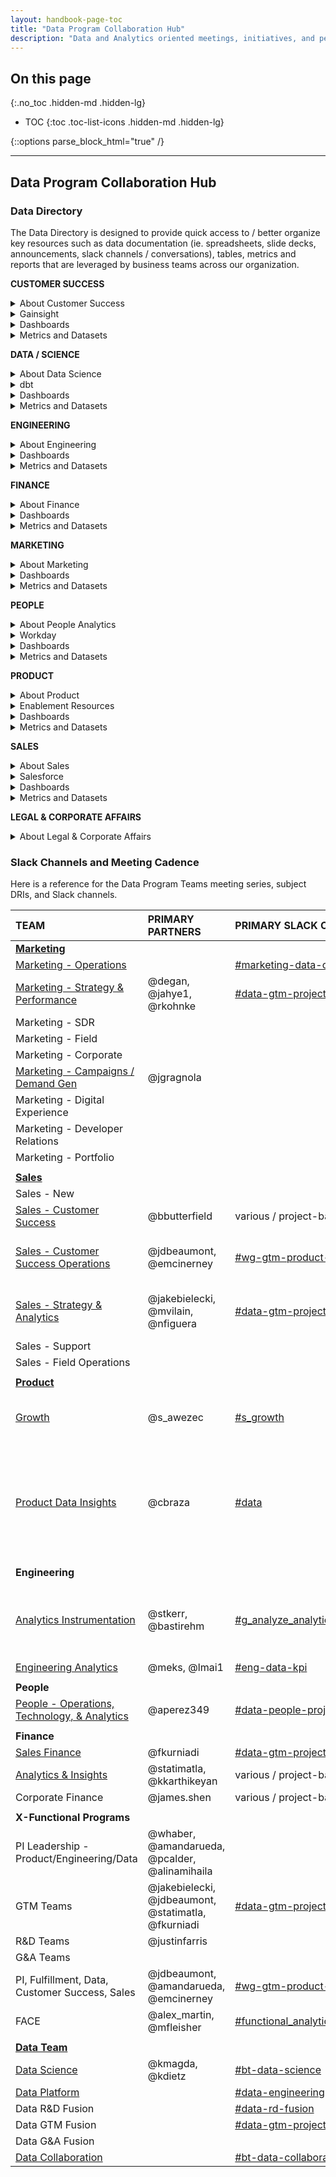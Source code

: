 ```yaml
---
layout: handbook-page-toc
title: "Data Program Collaboration Hub"
description: "Data and Analytics oriented meetings, initiatives, and people"
---
```


## On this page
{:.no_toc .hidden-md .hidden-lg}

- TOC
{:toc .toc-list-icons .hidden-md .hidden-lg}

{::options parse_block_html="true" /}

---

## <i class="fas fa-users fa-fw color-orange font-awesome" aria-hidden="true"></i>Data Program Collaboration Hub


### Data Directory

The Data Directory is designed to provide quick access to / better organize key resources such as data documentation (ie. spreadsheets, slide decks, announcements, slack channels / conversations), tables, metrics and reports that are leveraged by business teams across our organization.

**CUSTOMER SUCCESS**
<details>
  <summary markdown="span">About Customer Success</summary>
  [Handbook Page](https://about.gitlab.com/handbook/customer-success/)
  <br>
</details>

<details>
  <summary markdown="span">Gainsight</summary>
</details>

<details>
  <summary markdown="span">Dashboards</summary>
</details>

<details>
  <summary markdown="span">Metrics and Datasets</summary>
</details>

**DATA / SCIENCE**
<details>
  <summary markdown="span">About Data Science</summary>
  [Handbook Page](https://about.gitlab.com/handbook/business-technology/data-team/organization/data-science/)
  <br>
</details>

<details>
  <summary markdown="span">dbt</summary>
  [dbt Documentation](https://gitlab-data.gitlab.io/analytics/#!/overview) 
  <br>
</details>

<details>
  <summary markdown="span">Dashboards</summary>
</details>

<details>
  <summary markdown="span">Metrics and Datasets</summary>
</details>

**ENGINEERING**
<details>
  <summary markdown="span">About Engineering</summary>
  [Handbook Page](https://about.gitlab.com/handbook/engineering/)
  <br>
</details>

<details>
  <summary markdown="span">Dashboards</summary>
</details>

<details>
  <summary markdown="span">Metrics and Datasets</summary>
</details>

**FINANCE**
<details>
  <summary markdown="span">About Finance</summary>
  [Handbook Page](https://about.gitlab.com/handbook/finance/)
  <br>
  [Marketing Finance](https://about.gitlab.com/handbook/finance/financial-planning-and-analysis/marketing-finance/)
  <br>
  [R&D Finance](https://about.gitlab.com/handbook/finance/financial-planning-and-analysis/r-and-d-finance/)
  <br>
  [Sales Finance](https://about.gitlab.com/handbook/finance/financial-planning-and-analysis/sales-finance/)
  <br>
  [Data for Finance](https://about.gitlab.com/handbook/finance/financial-planning-and-analysis/sales-finance/)
  <br>
</details>

<details>
  <summary markdown="span">Dashboards</summary>
</details>

<details>
  <summary markdown="span">Metrics and Datasets</summary>
</details>

**MARKETING** 
<details>
  <summary markdown="span">About Marketing</summary>
  [Handbook Page](https://about.gitlab.com/handbook/marketing/)
  <br>
  [Field Marketing](https://about.gitlab.com/handbook/marketing/field-marketing/)
  <br>
  [Marketing Operations](https://about.gitlab.com/handbook/marketing/marketing-operations/)
  <br>
  [All-Remote Marketing](https://about.gitlab.com/handbook/ceo/chief-of-staff-team/workplace/)
</details>

<details>
  <summary markdown="span">Dashboards</summary>
</details>

<details>
  <summary markdown="span">Metrics and Datasets</summary>
</details>

**PEOPLE**
<details>
  <summary markdown="span">About People Analytics</summary>
  [Handbook Page](https://about.gitlab.com/handbook/people-group/people-ops-tech-analytics/people-analytics/)
  <br>
  
</details>

<details>
  <summary markdown="span">Workday</summary>
  [Workday Guide](https://about.gitlab.com/handbook/people-group/workday/workday-guide/)
</details>

<details>
  <summary markdown="span">Dashboards</summary>
</details>

<details>
  <summary markdown="span">Metrics and Datasets</summary>
</details>

**PRODUCT** 
<details>
  <summary markdown="span">About Product</summary>
  
  * [Product Data Insights Handbook](/handbook/product/product-analysis/)
  * [Product Data Insights Project](https://gitlab.com/gitlab-data/product-analytics/-/issues)
    * [Open an issue for the Product Data Insights team](https://gitlab.com/gitlab-data/product-analytics/-/issues/new?issuable_template=Ad%20Hoc%20Request)
  * [Product Data Insights Direction Page](https://about.gitlab.com/direction/product-analysis/)
  * [Product sections, stages, groups, and categories](/handbook/product/categories/)
  * [Product Handbook](/handbook/product/)
  * [Product Performance Indicators](https://internal-handbook.gitlab.io/handbook/company/performance-indicators/product/) (internal handbook)
  * [Services Usage Data](/handbook/legal/privacy/services-usage-data/)
  * [Our Commitment to Individual User Privacy in relation to Service Usage Data](/handbook/product/analytics-instrumentation-guide/service-usage-data-commitment/)

</details>

<details>
  <summary markdown="span">Enablement Resources</summary>
  
  * [Crash Course for Product Stage Resources](/handbook/product/product-analysis/crash-course/) 
  * [PDI Data Model Cheat Sheet](/handbook/product/product-analysis/data-model-cheat-sheet/)
  * [Data Guide to xMAU Analysis](/handbook/business-technology/data-team/data-catalog/xmau-analysis/)
  * [Self-Managed Estimation Algorithm](/handbook/business-technology/data-team/data-catalog/xmau-analysis/estimation-xmau-algorithm.html)
  * [Data Guide to Namespace Analysis](/handbook/business-technology/data-team/data-catalog/namespace/)
  * [Data Guide to Self-Managed Analysis](/handbook/business-technology/data-team/data-catalog/self-managed/)
  * [Product Manager Toolkit](/handbook/business-technology/data-team/data-catalog/xmau-analysis/product-manager-toolkit.html)
  * [Data for Product Managers](/handbook/business-technology/data-team/programs/data-for-product-managers/)
  * [Experimentation Design & Analysis](/handbook/product/product-analysis/experimentation/)
  * [Service Ping Metrics Dictionary](https://metrics.gitlab.com/)
  * [GitLab docs: Service Ping Guide](https://docs.gitlab.com/ee/development/service_ping/)
  * [GitLab docs: Snowplow](https://docs.gitlab.com/ee/development/snowplow/index.html)
    * [Snowplow structured event taxonomy](https://docs.gitlab.com/ee/development/snowplow/index.html#structured-event-taxonomy)
  * [GitLab Data Team: Snowplow](/handbook/business-technology/data-team/platform/snowplow/)
  * [Snowplow Metrics Dictionary](https://metrics.gitlab.com/snowplow)
  * [Snowplow docs: column definitions](https://docs.snowplow.io/docs/understanding-your-pipeline/canonical-event/)
  * [FACE SSoT Fields for Reporting - gitlab.com](/handbook/business-technology/data-team/functional-analytics-center-of-excellence/source-of-truth-fields-for-reporting/#gitlabcom-db)
  * [SaaS Product Events Data](/handbook/business-technology/data-team/data-catalog/saas-product-events-data/)
  * [GitLab.com db table ownership](https://docs.google.com/spreadsheets/d/1Rb4YgFz-2BP81v1efWxLn6TeKuf37SKvAdo91WQHqP0/edit?usp=sharing)
  * [GitLab.com db table docs](https://gitlab.com/gitlab-org/gitlab/-/tree/master/db/docs)
  * [GitLab.com db table structure (columns, etc)](https://gitlab.com/gitlab-org/gitlab/-/blob/master/db/structure.sql)
  * [Customers dot db schema](https://gitlab.com/gitlab-org/customers-gitlab-com/-/blob/master/db/schema.rb)
  * [Analytics Instrumentation Guide](/handbook/product/analytics-instrumentation-guide/)
    * [Data used as identifiers](/handbook/product/analytics-instrumentation-guide/#data-used-as-identifiers)
  * [Analytics Instrumentation 101](https://docs.google.com/presentation/d/1omQ2-9i5l2LKHs_9WP_U1evVQmY6adzYyvZaVjbhdEk/edit?usp=sharing)
  * [GitLab Product Data Training](https://docs.google.com/presentation/d/1ySP9sndhF9BdRhaZhMK6kGbc8txO_UkAu48HmoxLtfI/edit?usp=sharing)

</details>

<details>
  <summary markdown="span">Dashboards</summary>

  **General GitLab Space**

  * [Product Adoption Dashboard](https://app.periscopedata.com/app/gitlab/771580)
  * [Centralized SMAU/GMAU Dashboard](https://app.periscopedata.com/app/gitlab/758607)
  * Stage- and group-specific dashboards can be found on the [Crash Course for Product Stage Resources](/handbook/product/product-analysis/crash-course/) 
  handbook page
  * [Feature Retention](https://app.periscopedata.com/app/gitlab/1003214)
  * [Experiment Data Validation](https://app.periscopedata.com/app/gitlab/860363)

  **SAFE Space**

  * [Group Namespace Conversion Metrics](https://app.periscopedata.com/app/gitlab:safe-dashboard/919248)
  * [SaaS Purchase Flow Funnel](https://app.periscopedata.com/app/gitlab:safe-dashboard/1022191)
  * [Trial Feature Adoption Dashboard](https://app.periscopedata.com/app/gitlab:safe-dashboard/919403)

  Instructions on how to gain access to the SAFE space can be found [here](/handbook/business-technology/data-team/platform/safe-data/#accessing-a-safe-dashboard)

</details>

<details>
  <summary markdown="span">Metrics and Datasets</summary>

  * [TD Product Usage Data Summary](https://docs.google.com/presentation/d/1FtlvBZjsJorq2Vq8wGzC1Wmh05_YOEpdaxdewCgsE6I/edit?usp=sharing)
  * [TD Product Usage Data Model 2.0 - dbt and Sisense Cutover](https://docs.google.com/spreadsheets/d/1Hlv5vGO_XSSuDQl_nhCDtx_kINVTKDw1bls0YLBYkWg/edit#gid=1568303793)
  * [TD Product Usage Data Model 2.0 - xMAU Reporting Readout](https://docs.google.com/presentation/d/11S-MAGqY1aWhtYX8ZXNMwYunRyyL5n1LV_sX16-r5CE/edit?usp=sharing)
  * [TD Product Usage Data Models - Use This Not That](https://docs.google.com/spreadsheets/d/1KA2YIkwaKpSGFMfskrympN7Cdn-yGoe0bjvxpxFmRBk/edit?usp=sharing)
  * [Product PI Structure](https://internal-handbook.gitlab.io/handbook/company/performance-indicators/product/#structure) (internal handbook)

</details>

**SALES**
<details>
  <summary markdown="span">About Sales</summary>
  [Handbook Page](https://about.gitlab.com/handbook/sales/)
  <br>
</details>

<details>
  <summary markdown="span">Salesforce</summary>
</details>

<details>
  <summary markdown="span">Dashboards</summary>
</details>

<details>
  <summary markdown="span">Metrics and Datasets</summary>
</details>

**LEGAL & CORPORATE AFFAIRS**
<details>
  <summary markdown="span">About Legal & Corporate Affairs</summary>
  [Handbook Page](https://about.gitlab.com/handbook/legal/)
  <br>
  [Legal Operations](https://about.gitlab.com/handbook/legal/legalops/)
</details>


### Slack Channels and Meeting Cadence

Here is a reference for the Data Program Teams meeting series, subject DRIs, and Slack channels.


|	**TEAM**	|	**PRIMARY PARTNERS**	|	**PRIMARY SLACK CHANNEL**	|	**MEETING CADENCE**	|	**DATA DRI**	|	
|	:---------------	|	:---------------	|	:---------------	|	:---------------	|	:---------------	|	
|	[**Marketing**](/handbook/marketing/)	|		|		|		|		|		|		|
|	[Marketing - Operations](/handbook/marketing/marketing-operations/)	|		|	[#marketing-data-ops](https://gitlab.slack.com/archives/C017D7P3Q72)	| Bi-weekly |		|	
|	[Marketing - Strategy & Performance](/handbook/marketing/strategy-performance/)	|	@degan, @jahye1, @rkohnke	|	[#data-gtm-projects](https://gitlab.slack.com/archives/C01A2DWTL4A)	|		|		|
|	Marketing - SDR	|		|		|		|		|	
|	Marketing - Field	|		|		|		|		|	
|	Marketing - Corporate	|		|		|		|		|	
|   [Marketing - Campaigns / Demand Gen](/handbook/marketing/demand-generation/campaigns/)	|	@jgragnola	|	|		|		|	
|	Marketing - Digital Experience	|		|		|	
|	Marketing - Developer Relations	|		|		|		
|	Marketing - Portfolio	|		|		|	
|	|		|		|		
|	[**Sales**](/handbook/sales/)	|		|		|			
|	Sales - New	|		|		|		|		|	
|	[Sales - Customer Success](/handbook/customer-success/)	|	@bbutterfield	|	various / project-based	|   		
|	[Sales - Customer Success Operations](/handbook/sales/field-operations/customer-success-operations/)	|	@jdbeaumont, @emcinerney	|	[#wg-gtm-product-analytics](https://gitlab.slack.com/archives/C01BMJKC8UF)	|	Monthly x-functional series	|		|
|	[Sales - Strategy & Analytics](/handbook/sales/field-operations/sales-strategy/)	|	@jakebielecki, @mvilain, @nfiguera	|	[#data-gtm-projects](https://gitlab.slack.com/archives/C01A2DWTL4A)	|		Monthly x-functional series	|		|
|	Sales - Support	|		|		|		|
|	Sales - Field Operations	|		|		|	
|	|		|		|		|		|		
|	[**Product**](/handbook/product/)	|		|		|		|		|		
|	[Growth](/handbook/marketing/growth/)	|	@s_awezec 	|	[#s_growth](https://gitlab.slack.com/archives/CDLCBGEDV)	|	Monthly x-functional series	|		|
|	[Product Data Insights](/handbook/product/product-analysis/)	|	@cbraza	|	[#data](https://gitlab.slack.com/archives/C8D1LGC23)	|	Weekly (team meeting), Bi-weekly (office hours), X-functional series	|		|
|	|		|		|		|		|		
|	**Engineering**	|		|		|		|		|		|		|
|	[Analytics Instrumentation](/handbook/engineering/development/analytics/analytics-instrumentation)	|	@stkerr, @bastirehm	|	[#g_analyze_analytics_instrumentation](https://gitlab.slack.com/archives/CL3A7GFPF) |	Bi-weekly, Monthly x-functional series	|		|
|	[Engineering Analytics](/handbook/engineering/quality/engineering-analytics/)	|	@meks, @lmai1 |	[#eng-data-kpi](https://gitlab.slack.com/archives/C0166JCH85U)	| Thu |		|		|		|
|	|		|		|		|		|		|		|
|	**People**	|		|		|		|		|		|		|
|	[People - Operations, Technology, & Analytics](/handbook/people-group/people-ops-tech-analytics/)	|	@aperez349	|	[#data-people-projects](https://gitlab.slack.com/archives/C029RH88KN3)	|	X	|		|	
|	|		|		|		|		|		|		|
|	**Finance**	|		|		|		|		|		|		|
|	[Sales Finance](/handbook/finance/financial-planning-and-analysis/sales-finance/)	|	@fkurniadi 	|	[#data-gtm-projects](https://gitlab.slack.com/archives/C01A2DWTL4A)	|		|		|	
|	[Analytics & Insights](https://handbook.gitlab.com/job-families/finance/analytics-and-insights/)	|	@statimatla, @kkarthikeyan |	various / project-based	|	UCI	|		|	
|	Corporate Finance	|	@james.shen	|	various / project-based	|		|		|		|		|
|	|		|		|		|		|		|		|
|	**X-Functional Programs**	|		|		|		|		|		|		|
|	PI Leadership - Product/Engineering/Data	|	@whaber, @amandarueda, @pcalder, @alinamihaila	|		|	Bi-weekly	|		|	
|	GTM Teams	|	@jakebielecki, @jdbeaumont, @statimatla, @fkurniadi	|	[#data-gtm-projects](https://gitlab.slack.com/archives/C01A2DWTL4A)	|	Bi-weekly	|		|
|	R&D Teams	|	@justinfarris 	|		|	Bi-weekly	|	|	
|	G&A Teams	|		|		|				
|	PI, Fulfillment, Data, Customer Success, Sales	|	@jdbeaumont, @amandarueda, @emcinerney	|	[#wg-gtm-product-analytics](https://gitlab.slack.com/archives/C01BMJKC8UF)	| Bi-weekly		|		|	
|	FACE	|	@alex_martin, @mfleisher	|	[#functional_analytics_center_of_excellence](https://gitlab.slack.com/archives/C03239RK18Q)	|	Bi-weekly on Thu	|		|		
|	|		|		|		|		|		
|	[**Data Team**](/handbook/business-technology/data-team/#-data-analysis-process)	|		|		|		|		|		
|	[Data Science](/handbook/business-technology/data-team/organization/data-science/)	|	@kmagda, @kdietz	|	[#bt-data-science](https://gitlab.slack.com/archives/C027285JQ4E)	|	Tues	|@rparker2 |		
|	[Data Platform](/handbook/business-technology/data-team/organization/engineering/)	|		|	[#data-engineering](https://gitlab.slack.com/archives/CSZMC7TJL)	|	Tues	| @dvanrooijen2|		
|	Data R&D Fusion	|		|	[#data-rd-fusion](https://gitlab.slack.com/archives/C02C82WDP0U)	|	Tues	|@iweeks|		
|	Data GTM Fusion	|		|	[#data-gtm-projects](https://gitlab.slack.com/archives/C01A2DWTL4A)	|	Tues	|@iweeks|
|	Data G&A Fusion	|		|	|		|@pempey|	
|	[Data Collaboration](/handbook/business-technology/data-team/organization/data-collaboration/)	|		|	[#bt-data-collaboration](https://gitlab.slack.com/archives/C036ADU4EH3)	|	Tues	|@mlaanen|
